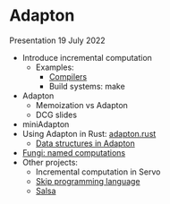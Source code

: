 # Adapton

Presentation 19 July 2022

- Introduce incremental computation
  - Examples:
    - [Compilers](https://en.wikipedia.org/wiki/Incremental_compiler)
    - Build systems: make
- Adapton
  - Memoization vs Adapton
  - DCG slides
- miniAdapton
- Using Adapton in Rust: [adapton.rust](https://github.com/adapton/adapton.rust)
  - [Data structures in Adapton](https://github.com/cuplv/iodyn.rust)
- [Fungi: named computations](https://github.com/Adapton/fungi-lang.rust)
- Other projects:
  - Incremental computation in Servo
  - [Skip programming language](http://skiplang.com/)
  - [Salsa](https://smallcultfollowing.com/babysteps/blog/2019/01/29/salsa-incremental-recompilation/)
